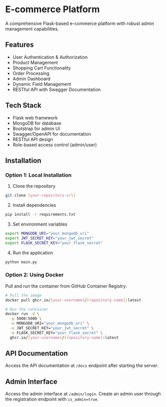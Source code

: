 # E-commerce Platform

A comprehensive Flask-based e-commerce platform with robust admin management capabilities.

## Features

- User Authentication & Authorization
- Product Management
- Shopping Cart Functionality
- Order Processing
- Admin Dashboard
- Dynamic Field Management
- RESTful API with Swagger Documentation

## Tech Stack

- Flask web framework
- MongoDB for database
- Bootstrap for admin UI
- Swagger/OpenAPI for documentation
- RESTful API design
- Role-based access control (admin/user)

## Installation

### Option 1: Local Installation

1. Clone the repository
```bash
git clone [your-repository-url]
```

2. Install dependencies
```bash
pip install -r requirements.txt
```

3. Set environment variables
```bash
export MONGODB_URI="your_mongodb_uri"
export JWT_SECRET_KEY="your_jwt_secret"
export FLASK_SECRET_KEY="your_flask_secret"
```

4. Run the application
```bash
python main.py
```

### Option 2: Using Docker

Pull and run the container from GitHub Container Registry:

```bash
# Pull the image
docker pull ghcr.io/[your-username]/[repository-name]:latest

# Run the container
docker run -d \
  -p 5000:5000 \
  -e MONGODB_URI="your_mongodb_uri" \
  -e JWT_SECRET_KEY="your_jwt_secret" \
  -e FLASK_SECRET_KEY="your_flask_secret" \
  ghcr.io/[your-username]/[repository-name]:latest
```

## API Documentation

Access the API documentation at `/docs` endpoint after starting the server.

## Admin Interface

Access the admin interface at `/admin/login`. Create an admin user through the registration endpoint with `is_admin=true`.